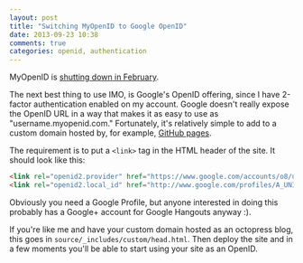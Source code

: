 ```yaml
---
layout: post
title: "Switching MyOpenID to Google OpenID"
date: 2013-09-23 10:38
comments: true
categories: openid, authentication
---
```


MyOpenID is
[shutting down in February](http://thenextweb.com/insider/2013/09/04/myopenid-to-shut-down/).

The next best thing to use IMO, is Google's OpenID offering, since I
have 2-factor authentication enabled on my account. Google doesn't
really expose the OpenID URL in a way that makes it as easy to use as
"username.myopenid.com." Fortunately, it's relatively simple to add to
a custom domain hosted by, for example, [GitHub pages](http://pages.github.com/).

The requirement is to put a `<link>` tag in the HTML header of the
site. It should look like this:

```html
<link rel="openid2.provider" href="https://www.google.com/accounts/o8/ud?source=profiles" />
<link rel="openid2.local_id" href="http://www.google.com/profiles/A_UNIQUE_GOOGLE_PROFILE_ID />
```

Obviously you need a Google Profile, but anyone interested in doing
this probably has a Google+ account for Google Hangouts anyway :).

If you're like me and have your custom domain hosted as an octopress
blog, this goes in `source/_includes/custom/head.html`. Then deploy
the site and in a few moments you'll be able to start using your site
as an OpenID.

